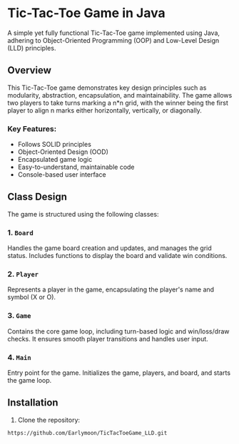 # Tic-Tac-Toe Game in Java

A simple yet fully functional Tic-Tac-Toe game implemented using Java, adhering to Object-Oriented Programming (OOP) and Low-Level Design (LLD) principles.

## Overview

This Tic-Tac-Toe game demonstrates key design principles such as modularity, abstraction, encapsulation, and maintainability. The game allows two players to take turns marking a n*n grid, with the winner being the first player to align n marks either horizontally, vertically, or diagonally.

### Key Features:
- Follows SOLID principles
- Object-Oriented Design (OOD)
- Encapsulated game logic
- Easy-to-understand, maintainable code
- Console-based user interface

## Class Design

The game is structured using the following classes:

### 1. `Board`
Handles the game board creation and updates, and manages the grid status. Includes functions to display the board and validate win conditions.

### 2. `Player`
Represents a player in the game, encapsulating the player's name and symbol (X or O).

### 3. `Game`
Contains the core game loop, including turn-based logic and win/loss/draw checks. It ensures smooth player transitions and handles user input.

### 4. `Main`
Entry point for the game. Initializes the game, players, and board, and starts the game loop.

## Installation

1. Clone the repository:

```bash
https://github.com/Earlymoon/TicTacToeGame_LLD.git
